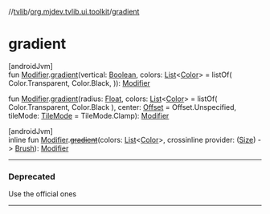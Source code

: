 //[tvlib](../../index.md)/[org.mjdev.tvlib.ui.toolkit](index.md)/[gradient](gradient.md)

# gradient

[androidJvm]\
fun [Modifier](https://developer.android.com/reference/kotlin/androidx/compose/ui/Modifier.html).[gradient](gradient.md)(vertical: [Boolean](https://kotlinlang.org/api/latest/jvm/stdlib/kotlin/-boolean/index.html), colors: [List](https://kotlinlang.org/api/latest/jvm/stdlib/kotlin.collections/-list/index.html)&lt;[Color](https://developer.android.com/reference/kotlin/androidx/compose/ui/graphics/Color.html)&gt; = listOf(
        Color.Transparent,
        Color.Black,
    )): [Modifier](https://developer.android.com/reference/kotlin/androidx/compose/ui/Modifier.html)

fun [Modifier](https://developer.android.com/reference/kotlin/androidx/compose/ui/Modifier.html).[gradient](gradient.md)(radius: [Float](https://kotlinlang.org/api/latest/jvm/stdlib/kotlin/-float/index.html), colors: [List](https://kotlinlang.org/api/latest/jvm/stdlib/kotlin.collections/-list/index.html)&lt;[Color](https://developer.android.com/reference/kotlin/androidx/compose/ui/graphics/Color.html)&gt; = listOf(
        Color.Transparent,
        Color.Black
    ), center: [Offset](https://developer.android.com/reference/kotlin/androidx/compose/ui/geometry/Offset.html) = Offset.Unspecified, tileMode: [TileMode](https://developer.android.com/reference/kotlin/androidx/compose/ui/graphics/TileMode.html) = TileMode.Clamp): [Modifier](https://developer.android.com/reference/kotlin/androidx/compose/ui/Modifier.html)

[androidJvm]\
inline fun [Modifier](https://developer.android.com/reference/kotlin/androidx/compose/ui/Modifier.html).[~~gradient~~](gradient.md)(colors: [List](https://kotlinlang.org/api/latest/jvm/stdlib/kotlin.collections/-list/index.html)&lt;[Color](https://developer.android.com/reference/kotlin/androidx/compose/ui/graphics/Color.html)&gt;, crossinline provider: ([Size](https://developer.android.com/reference/kotlin/androidx/compose/ui/geometry/Size.html)) -&gt; [Brush](https://developer.android.com/reference/kotlin/androidx/compose/ui/graphics/Brush.html)): [Modifier](https://developer.android.com/reference/kotlin/androidx/compose/ui/Modifier.html)

---

### Deprecated

Use the official ones

---
